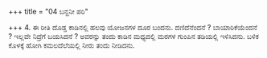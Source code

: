 +++
title = "04 ಬನ್ದನೀ ಪರಿ"

+++
4. ಈ ರೀತಿ ದೊಡ್ಡ ಕಾಡಿನಲ್ಲಿ ಹಲವು ಯೋಜನಗಳ ದೂರ ಬಂದನು. ದಣಿದೆನೆಂದನೆ ? ಬಾಯಾರಿಕೆಯೆಂದನೆ ? ಇಲ್ಲವೇ ನಿದ್ರೆಗೆ ಬಯಸಿದನೆ ? ಅವರನ್ನು ತಂದು ಕಾಡಿನ ಮಧ್ಯದಲ್ಲಿ ಮರಗಳ ಗುಂಪಿನ ತಡಿಯಲ್ಲಿ ಇಳಿಸಿದನು. ಬಳಿಕ ಕೊಳಕ್ಕೆ ಹೋಗಿ ಕಮಲದೆಲೆಯಲ್ಲಿ ನೀರು ತಂದು ನೀಡಿದನು.